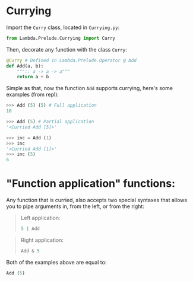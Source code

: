 # Currying
Import the `Curry` class, located in `Currying.py`:
```py
from Lambda.Prelude.Currying import Curry
```
Then, decorate any function with the class `Curry`:
```py
@Curry # Defined in Lambda.Prelude.Operator @ Add
def Add(a, b):
    """:: a -> a -> a"""
    return a + b
```
Simple as that, now the function `Add` supports currying, here's some examples (from repl):
```py
>>> Add (5) (5) # Full application
10
```
```py
>>> Add (5) # Partial application
'<Curried Add [5]>'
```
```py
>>> inc = Add (1)
>>> inc
'<Curried Add [1]>'
>>> inc (5)
6
```
# "Function application" functions:
Any function that is curried, also accepts two special syntaxes that allows you to pipe arguments in, from the left, or from the right:
> Left application:
> ```py
> 5 | Add
> ```

> Right application:
> ```py
> Add & 5
> ```

Both of the examples above are equal to:
```py
Add (5)
```
